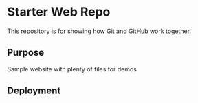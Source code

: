 # Starter Web Repo

This repository is for showing how Git and GitHub work together.

## Purpose

Sample website with plenty of files for demos

## Deployment

